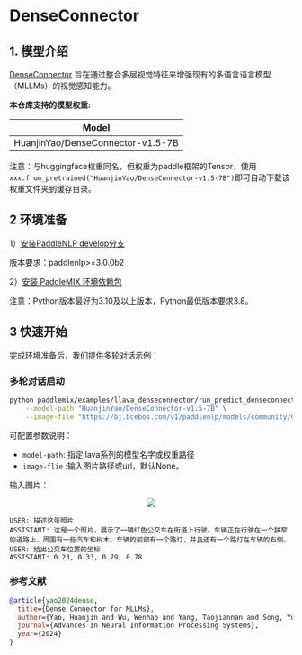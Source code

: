 # DenseConnector

## 1. 模型介绍

[DenseConnector](https://arxiv.org/abs/2405.13800) 旨在通过整合多层视觉特征来增强现有的多语言语言模型（MLLMs）的视觉感知能力。

**本仓库支持的模型权重:**

| Model              |
|--------------------|
| HuanjinYao/DenseConnector-v1.5-7B  |


注意：与huggingface权重同名，但权重为paddle框架的Tensor，使用`xxx.from_pretrained("HuanjinYao/DenseConnector-v1.5-7B")`即可自动下载该权重文件夹到缓存目录。


## 2 环境准备

1）[安装PaddleNLP develop分支](https://github.com/PaddlePaddle/PaddleNLP?tab=readme-ov-file#%E5%AE%89%E8%A3%85)

版本要求：paddlenlp>=3.0.0b2

2）[安装 PaddleMIX 环境依赖包](https://github.com/PaddlePaddle/PaddleMIX/tree/b4f97ff859e1964c839fc5fab94f7ba63b1e5959?tab=readme-ov-file#%E5%AE%89%E8%A3%85)

注意：Python版本最好为3.10及以上版本，Python最低版本要求3.8。


## 3 快速开始
完成环境准备后，我们提供多轮对话示例：

### 多轮对话启动
```bash
python paddlemix/examples/llava_denseconnector/run_predict_denseconnector.py \
    --model-path "HuanjinYao/DenseConnector-v1.5-7B" \
    --image-file "https://bj.bcebos.com/v1/paddlenlp/models/community/GroundingDino/000000004505.jpg" \
```
可配置参数说明：
  * `model-path`: 指定llava系列的模型名字或权重路径
  * `image-flie` :输入图片路径或url，默认None。


输入图片：<center><img src="https://github.com/LokeZhou/PaddleMIX/assets/13300429/95f73037-097e-4712-95be-17d5ca489f11" /></center>

```
USER: 描述这张照片
ASSISTANT: 这是一个照片，展示了一辆红色公交车在街道上行驶。车辆正在行驶在一个狭窄的道路上，周围有一些汽车和树木。车辆的前部有一个路灯，并且还有一个路灯在车辆的右侧。
USER: 给出公交车位置的坐标
ASSISTANT: 0.23, 0.33, 0.79, 0.78
```


### 参考文献
```BibTeX
@article{yao2024dense,
  title={Dense Connector for MLLMs},
  author={Yao, Huanjin and Wu, Wenhao and Yang, Taojiannan and Song, YuXin and Zhang, Mengxi and Feng, Haocheng and Sun, Yifan and Li, Zhiheng and Ouyang, Wanli and Wang, Jingdong},
  journal={Advances in Neural Information Processing Systems},
  year={2024}
}
```
